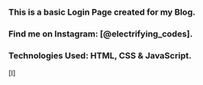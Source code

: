 ### This is a basic Login Page created for my Blog.

### Find me on Instagram: [@electrifying_codes].

### Technologies Used: HTML, CSS & JavaScript.

[I]
